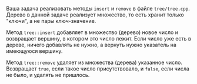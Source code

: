 Ваша задача реализовать методы `insert` и `remove` в файле `tree/tree.cpp`. Дерево в данной задаче реализует множество, то есть хранит только "ключи", а не пары ключ-значение.

Метод `tree::insert` добавляет в множество (дерево) новое число и возвращает вершину, в котором это число лежит. Если число уже есть в дереве, ничего добавлять не нужно, а вернуть нужно указатель на имеющуюся вершину.

Метод `tree::remove` удаляет из множества (дерева) указанное число. Возвращает `true`, если такое число присутствовало, и `false`, если числа не было, и удалять не пришлось.

